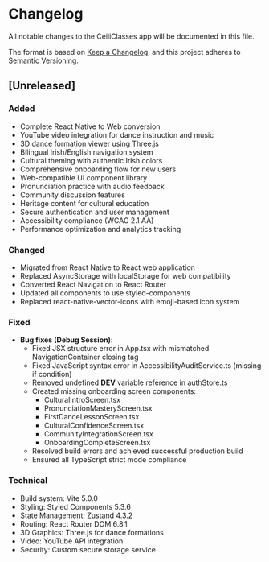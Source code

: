 # Changelog

All notable changes to the CeiliClasses app will be documented in this file.

The format is based on [Keep a Changelog](https://keepachangelog.com/en/1.0.0/),
and this project adheres to [Semantic Versioning](https://semver.org/spec/v2.0.0.html).

## [Unreleased]

### Added
- Complete React Native to Web conversion
- YouTube video integration for dance instruction and music
- 3D dance formation viewer using Three.js
- Bilingual Irish/English navigation system
- Cultural theming with authentic Irish colors
- Comprehensive onboarding flow for new users
- Web-compatible UI component library
- Pronunciation practice with audio feedback
- Community discussion features
- Heritage content for cultural education
- Secure authentication and user management
- Accessibility compliance (WCAG 2.1 AA)
- Performance optimization and analytics tracking

### Changed
- Migrated from React Native to React web application
- Replaced AsyncStorage with localStorage for web compatibility
- Converted React Navigation to React Router
- Updated all components to use styled-components
- Replaced react-native-vector-icons with emoji-based icon system

### Fixed
- **Bug fixes (Debug Session)**:
  - Fixed JSX structure error in App.tsx with mismatched NavigationContainer closing tag
  - Fixed JavaScript syntax error in AccessibilityAuditService.ts (missing if condition)
  - Removed undefined __DEV__ variable reference in authStore.ts
  - Created missing onboarding screen components:
    - CulturalIntroScreen.tsx
    - PronunciationMasteryScreen.tsx
    - FirstDanceLessonScreen.tsx
    - CulturalConfidenceScreen.tsx
    - CommunityIntegrationScreen.tsx
    - OnboardingCompleteScreen.tsx
  - Resolved build errors and achieved successful production build
  - Ensured all TypeScript strict mode compliance

### Technical
- Build system: Vite 5.0.0
- Styling: Styled Components 5.3.6
- State Management: Zustand 4.3.2
- Routing: React Router DOM 6.8.1
- 3D Graphics: Three.js for dance formations
- Video: YouTube API integration
- Security: Custom secure storage service